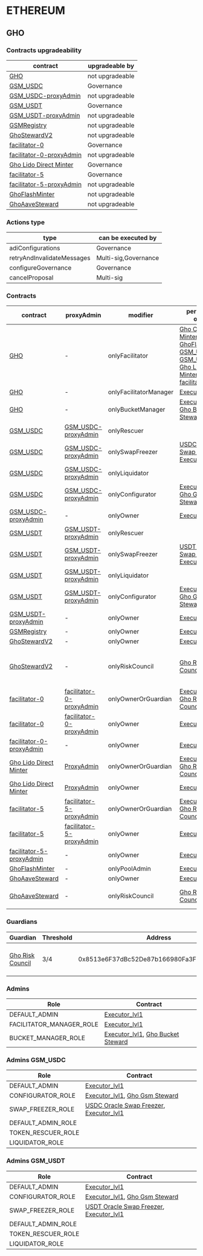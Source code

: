 # ETHEREUM 
## GHO 
### Contracts upgradeability
| contract |upgradeable by |
|----------|----------|
|  [GHO](https://etherscan.io/address/0x40D16FC0246aD3160Ccc09B8D0D3A2cD28aE6C2f) |  not upgradeable | |--------|--------|
|  [GSM_USDC](https://etherscan.io/address/0xFeeb6FE430B7523fEF2a38327241eE7153779535) |  Governance | |--------|--------|
|  [GSM_USDC-proxyAdmin](https://etherscan.io/address/0x87f9ff2246ac5756a099c9d10802980fb75cce2b) |  not upgradeable | |--------|--------|
|  [GSM_USDT](https://etherscan.io/address/0x535b2f7C20B9C83d70e519cf9991578eF9816B7B) |  Governance | |--------|--------|
|  [GSM_USDT-proxyAdmin](https://etherscan.io/address/0x20004c21e23c44adfdd118392c914a31a488f64d) |  not upgradeable | |--------|--------|
|  [GSMRegistry](https://etherscan.io/address/0x167527DB01325408696326e3580cd8e55D99Dc1A) |  not upgradeable | |--------|--------|
|  [GhoStewardV2](https://etherscan.io/address/0x8F2411a538381aae2b464499005F0211e867d84f) |  not upgradeable | |--------|--------|
|  [facilitator-0](https://etherscan.io/address/0x5513224daaEABCa31af5280727878d52097afA05) |  Governance | |--------|--------|
|  [facilitator-0-proxyAdmin](https://etherscan.io/address/0x40e4243c9471bb0a84ba0968bccc9b8975e5ee62) |  not upgradeable | |--------|--------|
|  [Gho Lido Direct Minter](https://etherscan.io/address/0x2cE01c87Fec1b71A9041c52CaED46Fc5f4807285) |  Governance | |--------|--------|
|  [facilitator-5](https://etherscan.io/address/0xe10C78A3AC7f016eD2DE1A89c5479b1039EAB9eA) |  Governance | |--------|--------|
|  [facilitator-5-proxyAdmin](https://etherscan.io/address/0x8abd1892a1c31b8e52fc1210098fe4cac4e52acc) |  not upgradeable | |--------|--------|
|  [GhoFlashMinter](https://etherscan.io/address/0xb639D208Bcf0589D54FaC24E655C79EC529762B8) |  not upgradeable | |--------|--------|
|  [GhoAaveSteward](https://etherscan.io/address/0x98217A06721Ebf727f2C8d9aD7718ec28b7aAe34) |  not upgradeable | |--------|--------|

### Actions type
| type |can be executed by |
|----------|----------|
|  adiConfigurations |  Governance | |--------|--------|
|  retryAndInvalidateMessages |  Multi-sig,Governance | |--------|--------|
|  configureGovernance |  Governance | |--------|--------|
|  cancelProposal |  Multi-sig | |--------|--------|

### Contracts
| contract |proxyAdmin |modifier |permission owner |functions |
|----------|----------|----------|----------|----------|
|  [GHO](https://etherscan.io/address/0x40D16FC0246aD3160Ccc09B8D0D3A2cD28aE6C2f) |  - |  onlyFacilitator |  [Gho Core Direct Minter](https://etherscan.io/address/0x5513224daaEABCa31af5280727878d52097afA05), [GhoFlashMinter](https://etherscan.io/address/0xb639D208Bcf0589D54FaC24E655C79EC529762B8), [GSM_USDT](https://etherscan.io/address/0x535b2f7C20B9C83d70e519cf9991578eF9816B7B), [GSM_USDC](https://etherscan.io/address/0xFeeb6FE430B7523fEF2a38327241eE7153779535), [Gho Lido Direct Minter](https://etherscan.io/address/0x2cE01c87Fec1b71A9041c52CaED46Fc5f4807285), [facilitator-5](https://etherscan.io/address/0xe10C78A3AC7f016eD2DE1A89c5479b1039EAB9eA) |  mint, burn | |--------|--------|--------|--------|--------|
|  [GHO](https://etherscan.io/address/0x40D16FC0246aD3160Ccc09B8D0D3A2cD28aE6C2f) |  - |  onlyFacilitatorManager |  [Executor_lvl1](https://etherscan.io/address/0x5300A1a15135EA4dc7aD5a167152C01EFc9b192A) |  addFacilitator, removeFacilitator | |--------|--------|--------|--------|--------|
|  [GHO](https://etherscan.io/address/0x40D16FC0246aD3160Ccc09B8D0D3A2cD28aE6C2f) |  - |  onlyBucketManager |  [Executor_lvl1](https://etherscan.io/address/0x5300A1a15135EA4dc7aD5a167152C01EFc9b192A), [Gho Bucket Steward](https://etherscan.io/address/0x46Aa1063e5265b43663E81329333B47c517A5409) |  setFacilitatorBucketCapacity | |--------|--------|--------|--------|--------|
|  [GSM_USDC](https://etherscan.io/address/0xFeeb6FE430B7523fEF2a38327241eE7153779535) |  [GSM_USDC-proxyAdmin](https://etherscan.io/address/0x87F9ff2246aC5756A099c9D10802980fb75cCE2b) |  onlyRescuer |   |  rescueTokens | |--------|--------|--------|--------|--------|
|  [GSM_USDC](https://etherscan.io/address/0xFeeb6FE430B7523fEF2a38327241eE7153779535) |  [GSM_USDC-proxyAdmin](https://etherscan.io/address/0x87F9ff2246aC5756A099c9D10802980fb75cCE2b) |  onlySwapFreezer |  [USDC Oracle Swap Freezer](https://etherscan.io/address/0x29F8c924B7aB50649c9597B8811d08f9Ef0310c3), [Executor_lvl1](https://etherscan.io/address/0x5300A1a15135EA4dc7aD5a167152C01EFc9b192A) |  setSwapFreeze | |--------|--------|--------|--------|--------|
|  [GSM_USDC](https://etherscan.io/address/0xFeeb6FE430B7523fEF2a38327241eE7153779535) |  [GSM_USDC-proxyAdmin](https://etherscan.io/address/0x87F9ff2246aC5756A099c9D10802980fb75cCE2b) |  onlyLiquidator |   |  seize, burnAfterSeize | |--------|--------|--------|--------|--------|
|  [GSM_USDC](https://etherscan.io/address/0xFeeb6FE430B7523fEF2a38327241eE7153779535) |  [GSM_USDC-proxyAdmin](https://etherscan.io/address/0x87F9ff2246aC5756A099c9D10802980fb75cCE2b) |  onlyConfigurator |  [Executor_lvl1](https://etherscan.io/address/0x5300A1a15135EA4dc7aD5a167152C01EFc9b192A), [Gho Gsm Steward](https://etherscan.io/address/0xD1E856a947CdF56b4f000ee29d34F5808E0A6848) |  updateFeeStrategy, updateExposureCap, updateGhoTreasury | |--------|--------|--------|--------|--------|
|  [GSM_USDC-proxyAdmin](https://etherscan.io/address/0x87f9ff2246ac5756a099c9d10802980fb75cce2b) |  - |  onlyOwner |  [Executor_lvl1](https://etherscan.io/address/0x5300A1a15135EA4dc7aD5a167152C01EFc9b192A) |  changeProxyAdmin, upgrade, upgradeAndCall | |--------|--------|--------|--------|--------|
|  [GSM_USDT](https://etherscan.io/address/0x535b2f7C20B9C83d70e519cf9991578eF9816B7B) |  [GSM_USDT-proxyAdmin](https://etherscan.io/address/0x20004C21E23c44AdfdD118392C914a31A488f64d) |  onlyRescuer |   |  rescueTokens | |--------|--------|--------|--------|--------|
|  [GSM_USDT](https://etherscan.io/address/0x535b2f7C20B9C83d70e519cf9991578eF9816B7B) |  [GSM_USDT-proxyAdmin](https://etherscan.io/address/0x20004C21E23c44AdfdD118392C914a31A488f64d) |  onlySwapFreezer |  [USDT Oracle Swap Freezer](https://etherscan.io/address/0x6439DA186BD3d37fE7Fd36036543b403e9FAbaE7), [Executor_lvl1](https://etherscan.io/address/0x5300A1a15135EA4dc7aD5a167152C01EFc9b192A) |  setSwapFreeze | |--------|--------|--------|--------|--------|
|  [GSM_USDT](https://etherscan.io/address/0x535b2f7C20B9C83d70e519cf9991578eF9816B7B) |  [GSM_USDT-proxyAdmin](https://etherscan.io/address/0x20004C21E23c44AdfdD118392C914a31A488f64d) |  onlyLiquidator |   |  seize, burnAfterSeize | |--------|--------|--------|--------|--------|
|  [GSM_USDT](https://etherscan.io/address/0x535b2f7C20B9C83d70e519cf9991578eF9816B7B) |  [GSM_USDT-proxyAdmin](https://etherscan.io/address/0x20004C21E23c44AdfdD118392C914a31A488f64d) |  onlyConfigurator |  [Executor_lvl1](https://etherscan.io/address/0x5300A1a15135EA4dc7aD5a167152C01EFc9b192A), [Gho Gsm Steward](https://etherscan.io/address/0xD1E856a947CdF56b4f000ee29d34F5808E0A6848) |  updateFeeStrategy, updateExposureCap, updateGhoTreasury | |--------|--------|--------|--------|--------|
|  [GSM_USDT-proxyAdmin](https://etherscan.io/address/0x20004c21e23c44adfdd118392c914a31a488f64d) |  - |  onlyOwner |  [Executor_lvl1](https://etherscan.io/address/0x5300A1a15135EA4dc7aD5a167152C01EFc9b192A) |  changeProxyAdmin, upgrade, upgradeAndCall | |--------|--------|--------|--------|--------|
|  [GSMRegistry](https://etherscan.io/address/0x167527DB01325408696326e3580cd8e55D99Dc1A) |  - |  onlyOwner |  [Executor_lvl1](https://etherscan.io/address/0x5300A1a15135EA4dc7aD5a167152C01EFc9b192A) |  addGsm, removeGsm | |--------|--------|--------|--------|--------|
|  [GhoStewardV2](https://etherscan.io/address/0x8F2411a538381aae2b464499005F0211e867d84f) |  - |  onlyOwner |  [Executor_lvl1](https://etherscan.io/address/0x5300A1a15135EA4dc7aD5a167152C01EFc9b192A) |  setControlledFacilitator | |--------|--------|--------|--------|--------|
|  [GhoStewardV2](https://etherscan.io/address/0x8F2411a538381aae2b464499005F0211e867d84f) |  - |  onlyRiskCouncil |  [Gho Risk Council](https://etherscan.io/address/0x8513e6F37dBc52De87b166980Fa3F50639694B60) |  updateGsmBuySellFees, updateGsmExposureCap, updateGhoBorrowRate, updateGhoBorrowCap, updateFacilitatorBucketCapacity | |--------|--------|--------|--------|--------|
|  [facilitator-0](https://etherscan.io/address/0x5513224daaEABCa31af5280727878d52097afA05) |  [facilitator-0-proxyAdmin](https://etherscan.io/address/0x40E4243C9471bb0a84Ba0968bccc9b8975E5Ee62) |  onlyOwnerOrGuardian |  [Executor_lvl1](https://etherscan.io/address/0x5300A1a15135EA4dc7aD5a167152C01EFc9b192A), [Gho Risk Council](https://etherscan.io/address/0x8513e6F37dBc52De87b166980Fa3F50639694B60) |  mintAndSupply, withdrawAndBurn, updateGuardian | |--------|--------|--------|--------|--------|
|  [facilitator-0](https://etherscan.io/address/0x5513224daaEABCa31af5280727878d52097afA05) |  [facilitator-0-proxyAdmin](https://etherscan.io/address/0x40E4243C9471bb0a84Ba0968bccc9b8975E5Ee62) |  onlyOwner |  [Executor_lvl1](https://etherscan.io/address/0x5300A1a15135EA4dc7aD5a167152C01EFc9b192A) |  renounceOwnership, transferOwnership | |--------|--------|--------|--------|--------|
|  [facilitator-0-proxyAdmin](https://etherscan.io/address/0x40e4243c9471bb0a84ba0968bccc9b8975e5ee62) |  - |  onlyOwner |  [Executor_lvl1](https://etherscan.io/address/0x5300A1a15135EA4dc7aD5a167152C01EFc9b192A) |  changeProxyAdmin, upgrade, upgradeAndCall | |--------|--------|--------|--------|--------|
|  [Gho Lido Direct Minter](https://etherscan.io/address/0x2cE01c87Fec1b71A9041c52CaED46Fc5f4807285) |  [ProxyAdmin](https://etherscan.io/address/0xD3cF979e676265e4f6379749DECe4708B9A22476) |  onlyOwnerOrGuardian |  [Executor_lvl1](https://etherscan.io/address/0x5300A1a15135EA4dc7aD5a167152C01EFc9b192A), [Gho Risk Council](https://etherscan.io/address/0x8513e6F37dBc52De87b166980Fa3F50639694B60) |  mintAndSupply, withdrawAndBurn, updateGuardian | |--------|--------|--------|--------|--------|
|  [Gho Lido Direct Minter](https://etherscan.io/address/0x2cE01c87Fec1b71A9041c52CaED46Fc5f4807285) |  [ProxyAdmin](https://etherscan.io/address/0xD3cF979e676265e4f6379749DECe4708B9A22476) |  onlyOwner |  [Executor_lvl1](https://etherscan.io/address/0x5300A1a15135EA4dc7aD5a167152C01EFc9b192A) |  renounceOwnership, transferOwnership | |--------|--------|--------|--------|--------|
|  [facilitator-5](https://etherscan.io/address/0xe10C78A3AC7f016eD2DE1A89c5479b1039EAB9eA) |  [facilitator-5-proxyAdmin](https://etherscan.io/address/0x8aBd1892a1c31b8e52fC1210098fE4cAc4E52aCc) |  onlyOwnerOrGuardian |  [Executor_lvl1](https://etherscan.io/address/0x5300A1a15135EA4dc7aD5a167152C01EFc9b192A), [Gho Risk Council](https://etherscan.io/address/0x8513e6F37dBc52De87b166980Fa3F50639694B60) |  mintAndSupply, withdrawAndBurn, updateGuardian | |--------|--------|--------|--------|--------|
|  [facilitator-5](https://etherscan.io/address/0xe10C78A3AC7f016eD2DE1A89c5479b1039EAB9eA) |  [facilitator-5-proxyAdmin](https://etherscan.io/address/0x8aBd1892a1c31b8e52fC1210098fE4cAc4E52aCc) |  onlyOwner |  [Executor_lvl1](https://etherscan.io/address/0x5300A1a15135EA4dc7aD5a167152C01EFc9b192A) |  renounceOwnership, transferOwnership | |--------|--------|--------|--------|--------|
|  [facilitator-5-proxyAdmin](https://etherscan.io/address/0x8abd1892a1c31b8e52fc1210098fe4cac4e52acc) |  - |  onlyOwner |  [Executor_lvl1](https://etherscan.io/address/0x5300A1a15135EA4dc7aD5a167152C01EFc9b192A) |  changeProxyAdmin, upgrade, upgradeAndCall | |--------|--------|--------|--------|--------|
|  [GhoFlashMinter](https://etherscan.io/address/0xb639D208Bcf0589D54FaC24E655C79EC529762B8) |  - |  onlyPoolAdmin |  [Executor_lvl1](https://etherscan.io/address/0x5300A1a15135EA4dc7aD5a167152C01EFc9b192A) |  updateGhoTreasury, updateFee | |--------|--------|--------|--------|--------|
|  [GhoAaveSteward](https://etherscan.io/address/0x98217A06721Ebf727f2C8d9aD7718ec28b7aAe34) |  - |  onlyOwner |  [Executor_lvl1](https://etherscan.io/address/0x5300A1a15135EA4dc7aD5a167152C01EFc9b192A) |  setBorrowRateConfig | |--------|--------|--------|--------|--------|
|  [GhoAaveSteward](https://etherscan.io/address/0x98217A06721Ebf727f2C8d9aD7718ec28b7aAe34) |  - |  onlyRiskCouncil |  [Gho Risk Council](https://etherscan.io/address/0x8513e6F37dBc52De87b166980Fa3F50639694B60) |  updateGhoBorrowRate, updateGhoBorrowCap, updateGhoSupplyCap | |--------|--------|--------|--------|--------|

### Guardians 
| Guardian |Threshold |Address |Owners |
|----------|----------|----------|----------|
|  [Gho Risk Council](https://etherscan.io/address/0x8513e6F37dBc52De87b166980Fa3F50639694B60) |  3/4 |  0x8513e6F37dBc52De87b166980Fa3F50639694B60 |  [0xbA037E4746ff58c55dc8F27a328C428F258DDACb](https://etherscan.io/address/0xbA037E4746ff58c55dc8F27a328C428F258DDACb), [0x329c54289Ff5D6B7b7daE13592C6B1EDA1543eD4](https://etherscan.io/address/0x329c54289Ff5D6B7b7daE13592C6B1EDA1543eD4), [0xb647055A9915bF9c8021a684E175A353525b9890](https://etherscan.io/address/0xb647055A9915bF9c8021a684E175A353525b9890), [0x5d49dBcdd300aECc2C311cFB56593E71c445d60d](https://etherscan.io/address/0x5d49dBcdd300aECc2C311cFB56593E71c445d60d) | |--------|--------|--------|--------|

### Admins 
| Role |Contract |
|----------|----------|
|  DEFAULT_ADMIN |  [Executor_lvl1](https://etherscan.io/address/0x5300A1a15135EA4dc7aD5a167152C01EFc9b192A) | |--------|--------|
|  FACILITATOR_MANAGER_ROLE |  [Executor_lvl1](https://etherscan.io/address/0x5300A1a15135EA4dc7aD5a167152C01EFc9b192A) | |--------|--------|
|  BUCKET_MANAGER_ROLE |  [Executor_lvl1](https://etherscan.io/address/0x5300A1a15135EA4dc7aD5a167152C01EFc9b192A), [Gho Bucket Steward](https://etherscan.io/address/0x46Aa1063e5265b43663E81329333B47c517A5409) | |--------|--------|

### Admins GSM_USDC
| Role |Contract |
|----------|----------|
|  DEFAULT_ADMIN |  [Executor_lvl1](https://etherscan.io/address/0x5300A1a15135EA4dc7aD5a167152C01EFc9b192A) | |--------|--------|
|  CONFIGURATOR_ROLE |  [Executor_lvl1](https://etherscan.io/address/0x5300A1a15135EA4dc7aD5a167152C01EFc9b192A), [Gho Gsm Steward](https://etherscan.io/address/0xD1E856a947CdF56b4f000ee29d34F5808E0A6848) | |--------|--------|
|  SWAP_FREEZER_ROLE |  [USDC Oracle Swap Freezer](https://etherscan.io/address/0x29F8c924B7aB50649c9597B8811d08f9Ef0310c3), [Executor_lvl1](https://etherscan.io/address/0x5300A1a15135EA4dc7aD5a167152C01EFc9b192A) | |--------|--------|
|  DEFAULT_ADMIN_ROLE |   | |--------|--------|
|  TOKEN_RESCUER_ROLE |   | |--------|--------|
|  LIQUIDATOR_ROLE |   | |--------|--------|

### Admins GSM_USDT
| Role |Contract |
|----------|----------|
|  DEFAULT_ADMIN |  [Executor_lvl1](https://etherscan.io/address/0x5300A1a15135EA4dc7aD5a167152C01EFc9b192A) | |--------|--------|
|  CONFIGURATOR_ROLE |  [Executor_lvl1](https://etherscan.io/address/0x5300A1a15135EA4dc7aD5a167152C01EFc9b192A), [Gho Gsm Steward](https://etherscan.io/address/0xD1E856a947CdF56b4f000ee29d34F5808E0A6848) | |--------|--------|
|  SWAP_FREEZER_ROLE |  [USDT Oracle Swap Freezer](https://etherscan.io/address/0x6439DA186BD3d37fE7Fd36036543b403e9FAbaE7), [Executor_lvl1](https://etherscan.io/address/0x5300A1a15135EA4dc7aD5a167152C01EFc9b192A) | |--------|--------|
|  DEFAULT_ADMIN_ROLE |   | |--------|--------|
|  TOKEN_RESCUER_ROLE |   | |--------|--------|
|  LIQUIDATOR_ROLE |   | |--------|--------|

